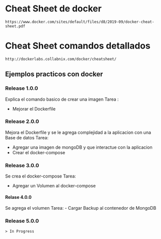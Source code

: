 
# Cheat Sheet de docker

```
https://www.docker.com/sites/default/files/d8/2019-09/docker-cheat-sheet.pdf
```

# Cheat Sheet comandos detallados

```
http://dockerlabs.collabnix.com/docker/cheatsheet/
```
## Ejemplos practicos con docker


### Release 1.0.0

Explica el comando basico de crear una imagen 
Tarea :
 -  Mejorar el Dockerfile

### Release 2.0.0

Mejora el Dockerfile y se le agrega complejidad a la aplicacion  con una Base de datos
Tarea:
 - Agregar una imagen de mongoDB y que interactue con la aplicacion
 - Crear el docker-compose 
 
### Release 3.0.0

Se crea el docker-compose 
 Tarea:
  - Agregar un Volumen al docker-compose

#### Relase 4.0.0

Se agrega el volumen 
Tarea:
    - Cargar Backup  al contenedor de MongoDB

### Release 5.0.0 
    > In Progress

